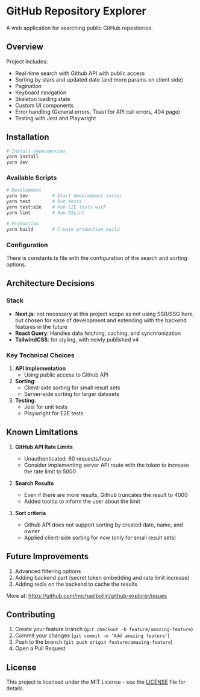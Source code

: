 # GitHub Repository Explorer

A web application for searching public GitHub repositories.

## Overview

Project includes:
- Real-time search with Github API with public access
- Sorting by stars and updated date (and more params on client side)
- Pagination
- Keyboard navigation
- Skeleton loading state
- Custom UI components
- Error handling (General errors, Toast for API call errors, 404 page)
- Testing with Jest and Playwright

## Installation

```bash
# Install dependencies
yarn install
yarn dev
```

### Available Scripts

```bash
# Development
yarn dev         # Start development server
yarn test        # Run tests
yarn test:e2e    # Run E2E tests with 
yarn lint        # Run ESLint

# Production
yarn build       # Create production build
```

### Configuration
There is constants.ts file with the configuration of the search and sorting options.

## Architecture Decisions

### Stack

- **Next.js**: not necessary at this project scope as not using SSR/SSG here, but chosen for ease of development and extending with the backend features in the future
- **React Query**: Handles data fetching, caching, and synchronization
- **TailwindCSS**: for styling, with newly published v4

### Key Technical Choices

1. **API Implementation**
   - Using public access to Github API
2. **Sorting**:
   - Client-side sorting for small result sets
   - Server-side sorting for larger datasets
3. **Testing**:
   - Jest for unit tests
   - Playwright for E2E tests


## Known Limitations

1. **GitHub API Rate Limits**
   - Unauthenticated: 60 requests/hour
   - Consider implementing server API route with the token to increase the rate limit to 5000

2. **Search Results**
   - Even if there are more results, Github truncates the result to 4000
   - Added tooltip to inform the user about the limit

3. **Sort criteria**
   - Github API does not support sorting by created date, name, and owner
   - Applied client-side sorting for now (only for small result sets)


## Future Improvements

1. Advanced filtering options
2. Adding backend part (secret token embedding and rate limit increase)
3. Adding redis on the backend to cache the results

More at: https://github.com/michaelbollin/github-explorer/issues

## Contributing

1. Create your feature branch (`git checkout -b feature/amazing-feature`)
2. Commit your changes (`git commit -m 'Add amazing feature'`)
3. Push to the branch (`git push origin feature/amazing-feature`)
4. Open a Pull Request

## License

This project is licensed under the MIT License - see the [LICENSE](LICENSE) file for details.
